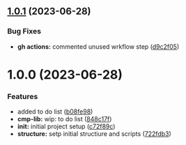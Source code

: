 ## [1.0.1](https://github.com/paulAlexSerban/prj--ts-component-lib/compare/v1.0.0...v1.0.1) (2023-06-28)


### Bug Fixes

* **gh actions:** commented unused wrkflow step ([d9c2f05](https://github.com/paulAlexSerban/prj--ts-component-lib/commit/d9c2f050dc060bad81e93a7fd7884e1aaa01ea6f))

# 1.0.0 (2023-06-28)


### Features

* added to do list ([b08fe98](https://github.com/paulAlexSerban/prj--ts-component-lib/commit/b08fe98b040c58da14f833be626bb83cbf1af04e))
* **cmp-lib:** wip: to do list ([848c17f](https://github.com/paulAlexSerban/prj--ts-component-lib/commit/848c17fca4b47a579a03f43095ea556dc06af1a5))
* **init:** initial project setup ([c72f89c](https://github.com/paulAlexSerban/prj--ts-component-lib/commit/c72f89cf53e64c7996813e279bebeaa5293e031d))
* **structure:** setp initial structiure and scripts ([722fdb3](https://github.com/paulAlexSerban/prj--ts-component-lib/commit/722fdb3fcb0313d820e0bb9e13ffe2a25314f3ce))
